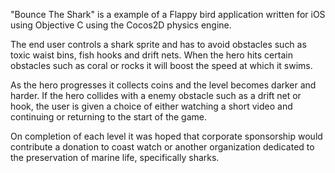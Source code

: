 "Bounce The Shark" is a example of a Flappy bird application written for iOS
using Objective C using the Cocos2D physics engine.

The end user controls a shark sprite and has to avoid obstacles such as toxic
waist bins, fish hooks and drift nets.  When the hero hits certain obstacles
such as coral or rocks it will boost the speed at which it swims.

As the hero progresses it collects coins and the level becomes darker and
harder. If the hero collides with a enemy obstacle such as a drift net or
hook, the user is given a choice of either watching a short video and
continuing or returning to the start of the game.

On completion of each level it was hoped that corporate sponsorship would
contribute a donation to coast watch or another organization dedicated to the
preservation of marine life, specifically sharks.

